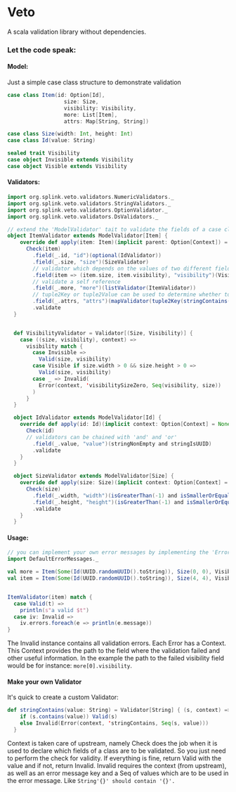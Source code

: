 # Veto
A scala validation library without dependencies.

### Let the code speak:

#### Model:
Just a simple case class structure to demonstrate validation
~~~scala
case class Item(id: Option[Id],
                  size: Size,
                  visibility: Visibility,
                  more: List[Item],
                  attrs: Map[String, String])

case class Size(width: Int, height: Int)
case class Id(value: String)

sealed trait Visibility
case object Invisible extends Visibility
case object Visible extends Visibility

~~~

#### Validators:
~~~scala
import org.splink.veto.validators.NumericValidators._
import org.splink.veto.validators.StringValidators._
import org.splink.veto.validators.OptionValidator._
import org.splink.veto.validators.DsValidators._

// extend the 'ModelValidator' tait to validate the fields of a case class
object ItemValidator extends ModelValidator[Item] {
    override def apply(item: Item)(implicit parent: Option[Context]) =
      Check(item)
        .field(_.id, "id")(optional(IdValidator))
        .field(_.size, "size")(SizeValidator)
        // validator which depends on the values of two different fields
        .field(item => (item.size, item.visibility), "visibility")(VisibilityValidator)
        // validate a self reference
        .field(_.more, "more")(listValidator(ItemValidator))
        // tuple2Key or tuple2Value can be used to determine whether to pick key or value to validate
        .field(_.attrs, "attrs")(mapValidator(tuple2Key(stringContains("test"))))
        .validate
  }


  def VisibilityValidator = Validator[(Size, Visibility)] {
    case ((size, visibility), context) =>
      visibility match {
        case Invisible =>
          Valid(size, visibility)
        case Visible if size.width > 0 && size.height > 0 =>
          Valid(size, visibility)
        case _ => Invalid(
          Error(context, 'visibilitySizeZero, Seq(visibility, size))
        )
      }
  }

  object IdValidator extends ModelValidator[Id] {
    override def apply(id: Id)(implicit context: Option[Context] = None) = {
      Check(id)
      // validators can be chained with 'and' and 'or' 
        .field(_.value, "value")(stringNonEmpty and stringIsUUID)
        .validate
    }
  }

  object SizeValidator extends ModelValidator[Size] {
    override def apply(size: Size)(implicit context: Option[Context] = None) = {
      Check(size)
        .field(_.width, "width")(isGreaterThan(-1) and isSmallerOrEqual(12))
        .field(_.height, "height")(isGreaterThan(-1) and isSmallerOrEqual(12))
        .validate
    }
  }  
~~~

#### Usage:
~~~scala
// you can implement your own error messages by implementing the 'ErrorMessages' trait
import DefaultErrorMessages._

val more = Item(Some(Id(UUID.randomUUID().toString)), Size(0, 0), Visible, List.empty, Map.empty) :: Nil
val item = Item(Some(Id(UUID.randomUUID().toString)), Size(4, 4), Visible, more, Map("test" -> "it"))


ItemValidator(item) match {
  case Valid(t) => 
    println(s"a valid $t")
  case iv: Invalid =>
    iv.errors.foreach(e => println(e.message))
}
~~~
The Invalid instance contains all validation errors. Each Error has a Context. This Context provides the path to the field where the validation failed and other useful information.
In the example the path to the failed visibility field would be for instance: ```more[0].visibility```.


#### Make your own Validator

It's quick to create a custom Validator:
~~~scala
def stringContains(value: String) = Validator[String] { (s, context) =>
    if (s.contains(value)) Valid(s)
    else Invalid(Error(context, 'stringContains, Seq(s, value)))
  }
~~~
Context is taken care of upstream, namely Check does the job when it is used to declare which fields of a class are to be validated.
So you just need to perform the check for validity. If everything is fine, return Valid with the value and if not, return Invalid. Invalid requires the context (from upstream), as well as an error message key and a Seq of values which are to be used in the error message.
Like ```String'{}' should contain '{}'.```   